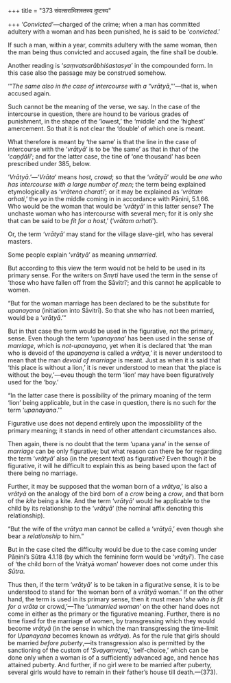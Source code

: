 +++
title = "373 संवत्सराभिशस्तस्य दुष्टस्य"

+++
‘*Convicted*’—charged of the crime; when a man has committed adultery
with a woman and has been punished, he is said to be ‘*convicted*.’

If such a man, within a year, commits adultery with the same woman, then
the man being thus convicted and accused again, the fine shall be
double.

Another reading is ‘*saṃvatsarābhiśastasya*’ in the compounded form. In
this case also the passage may be construed somehow.

‘“*The same also in the case of intercourse with a* “*vrātyā*,”’—that
is, when accused again.

Such cannot be the meaning of the verse, we say. In the case of the
intercourse in question, there are hound to be various grades of
punishment, in the shape of the ‘lowest,’ the ‘middle’ and the ‘highest’
amercement. So that it is not clear the ‘double’ of which one is meant.

What therefore is meant by ‘the same’ is that the line in the case of
intercourse with the ‘*vrātyā*’ is to be ‘the same’ as that in that of
the ‘*caṇḍālī*’; and for the latter case, the tine of ‘one thousand’ has
been prescribed under 385, below.

‘*Vrātyā*.’—‘*Vrāta*’ means *host, crowd*; so that the ‘*vrātyā*’ would
be *one who has intercourse with a large number of men*; the term being
explained etymologically as ‘*vrātena charati*’; or it may be explained
as ‘*vrātam arhati*,’ the *ya* in the middle coming in in accordance
with Pāṇini, 5.1.66. Who would be the woman that would be ‘*vrātyā*’ in
this latter sense? The unchaste woman who has intercourse with several
men; for it is only she that can be said to be *fit for a host*,’
(‘*vrātam arhati*’).

Or, the term ‘*vrātyā*’ may stand for the village slave-girl, who has
several masters.

Some people explain ‘*vrātyā*’ as meaning *unmarried*.

But according to this view the term would not be held to be used in its
primary sense. For the writers on *Smṛti* have used the term in the
sense of ‘those who have fallen off from the Sāvitrī’; and this cannot
he applicable to women.

“But for the woman marriage has been declared to be the substitute for
*upanayana* (initiation into Sāvitrī). So that she who has not been
married, would be a ‘*vrātyā*.’”

But in that case the term would be used in the figurative, not the
primary, sense. Even though the term ‘*upanayana*’ has been used in the
sense of *marriage*, which is *not-upanayana*, yet when it is declared
that ‘the man who is devoid of the *upanayana* is called a *vrātya*,’ it
is never understood to mean that the man *devoid of marriage* is meant.
Just as when it is said that ‘this place is without a lion,’ it is never
understood to mean that ‘the place is without the boy,’—eveu though the
term ‘lion’ may have been figuratively used for the ‘boy.’

“In the latter case there is possibility of the primary moaning of the
term ‘lion’ being applicable, but in the case in question, there is no
such for the term ‘*upanayana*.’”

Figurative use does not depend entirely upon the impossibility of the
primary meaning; it stands in need of other attendant circumstances
also.

Then again, there is no doubt that the term ‘upana yana’ in the sense of
*marriage* can be only figurative; but what reason can there be for
regarding the term ‘*vrātyā*’ also (in the present text) as figurative?
Even though it be figurative, it will he difficult to explain this as
being based upon the fact of there being no marriage.

Further, it may be supposed that the woman born of a *vrātya*,’ is also
a *vrātyā* on the analogy of the bird born of a *crow* being a *crow*,
and that born of the *kite* being a kite. And the term ‘*vrātyā*’ would
he applicable to the child by its relationship to the ‘*vrātyā*’ (the
nominal affix denoting this relationship).

“But the wife of the *vrātya* man cannot be called a ‘*vrātyā*,’ even
though she bear a *relationship* to him.”

But in the case cited the difficulty would be due to the case coming
under Pāṇini’s Sūtra 4.1.18 (by which the feminine form would be
‘*vrātyī*’). The case of ‘the child born of the Vrātyā woman’ however
does not come under this *Sūtra*.

Thus then, if the term ‘*vrātyā*’ is to be taken in a figurative sense,
it is to be understood to stand for ‘the woman born of a *vrātyā*
woman.’ If on the other hand, the term is used in its primary sense,
then it must mean ‘*she who is fit for a vrāta* or crowd,’—The
‘*unmarried woman*’ on the other hand does not come in either as the
primary or the figurative meaning. Further, there is no time fixed for
the marriage of women, by transgressing which they would become *vrātyā*
(in the sense in which the man transgressing the time-limit for
*Upanayana* becomes known as *vrātya*). As for the rule that girls
should be married *before puberty*,—its transgression also is permitted
by the sanctioning of the custom of ‘*Svayaṃvara*,’ ‘self-choice,’ which
can be done only when a woman is of a sufficiently advanced age, and
hence has attained puberty. And further, if no girl were to be married
after puberty, several girls would have to remain in their father’s
house till death.—(373).


